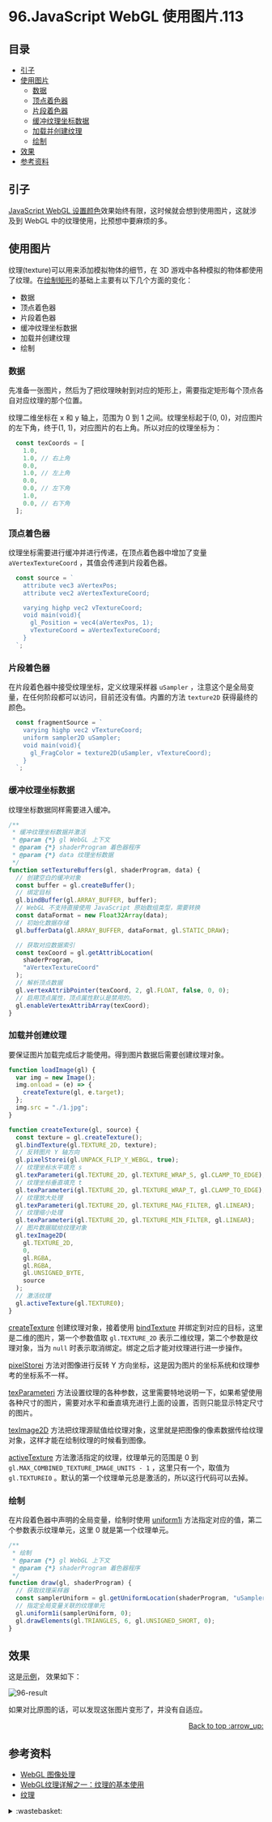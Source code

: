 # 96.JavaScript WebGL 使用图片.113
## <a name="index"></a> 目录
- [引子](#start)
- [使用图片](#texture)
  - [数据](#data)
  - [顶点着色器](#vertex)
  - [片段着色器](#fragment)
  - [缓冲纹理坐标数据](#buffer)
  - [加载并创建纹理](#create)
  - [绘制](#draw)
- [效果](#result)
- [参考资料](#reference)

## <a name="start"></a> 引子
[JavaScript WebGL 设置颜色][url-pre]效果始终有限，这时候就会想到使用图片，这就涉及到 WebGL 中的纹理使用，比预想中要麻烦的多。

## <a name="set"></a> 使用图片
纹理(texture)可以用来添加模拟物体的细节，在 3D 游戏中各种模拟的物体都使用了纹理。在[绘制矩形][url-4]的基础上主要有以下几个方面的变化：
- 数据
- 顶点着色器
- 片段着色器
- 缓冲纹理坐标数据
- 加载并创建纹理
- 绘制

### <a name="data"></a> 数据
先准备一张图片，然后为了把纹理映射到对应的矩形上，需要指定矩形每个顶点各自对应纹理的那个位置。

纹理二维坐标在 x 和 y 轴上，范围为 0 到 1 之间。纹理坐标起于(0, 0)，对应图片的左下角，终于(1, 1)，对应图片的右上角。所以对应的纹理坐标为：
```js
  const texCoords = [
    1.0,
    1.0, // 右上角
    0.0,
    1.0, // 左上角
    0.0,
    0.0, // 左下角
    1.0,
    0.0, // 右下角
  ];
```

### <a name="vertex"></a> 顶点着色器
纹理坐标需要进行缓冲并进行传递，在顶点着色器中增加了变量 `aVertexTextureCoord` ，其值会传递到片段着色器。
```js
  const source = `
    attribute vec3 aVertexPos;
    attribute vec2 aVertexTextureCoord;

    varying highp vec2 vTextureCoord;
    void main(void){
      gl_Position = vec4(aVertexPos, 1);
      vTextureCoord = aVertexTextureCoord;
    }
  `;
```
### <a name="fragment"></a> 片段着色器
在片段着色器中接受纹理坐标，定义纹理采样器 `uSampler` ，注意这个是全局变量，在任何阶段都可以访问，目前还没有值。内置的方法 `texture2D` 获得最终的颜色。
```js
  const fragmentSource = `
    varying highp vec2 vTextureCoord;
    uniform sampler2D uSampler;
    void main(void){
      gl_FragColor = texture2D(uSampler, vTextureCoord);
    }
  `;
```

### <a name="buffer"></a> 缓冲纹理坐标数据
纹理坐标数据同样需要进入缓冲。
```js
/**
 * 缓冲纹理坐标数据并激活
 * @param {*} gl WebGL 上下文
 * @param {*} shaderProgram 着色器程序
 * @param {*} data 纹理坐标数据
 */
function setTextureBuffers(gl, shaderProgram, data) {
  // 创建空白的缓冲对象
  const buffer = gl.createBuffer();
  // 绑定目标
  gl.bindBuffer(gl.ARRAY_BUFFER, buffer);
  // WebGL 不支持直接使用 JavaScript 原始数组类型，需要转换
  const dataFormat = new Float32Array(data);
  // 初始化数据存储
  gl.bufferData(gl.ARRAY_BUFFER, dataFormat, gl.STATIC_DRAW);

  // 获取对应数据索引
  const texCoord = gl.getAttribLocation(
    shaderProgram,
    "aVertexTextureCoord"
  );
  // 解析顶点数据
  gl.vertexAttribPointer(texCoord, 2, gl.FLOAT, false, 0, 0);
  // 启用顶点属性，顶点属性默认是禁用的。
  gl.enableVertexAttribArray(texCoord);
}
```

### <a name="create"></a> 加载并创建纹理
要保证图片加载完成后才能使用。得到图片数据后需要创建纹理对象。
```js
function loadImage(gl) {
  var img = new Image();
  img.onload = (e) => {
    createTexture(gl, e.target);
  };
  img.src = "./1.jpg";
}

function createTexture(gl, source) {
  const texture = gl.createTexture();
  gl.bindTexture(gl.TEXTURE_2D, texture);
  // 反转图片 Y 轴方向
  gl.pixelStorei(gl.UNPACK_FLIP_Y_WEBGL, true);
  // 纹理坐标水平填充 s
  gl.texParameteri(gl.TEXTURE_2D, gl.TEXTURE_WRAP_S, gl.CLAMP_TO_EDGE);
  // 纹理坐标垂直填充 t
  gl.texParameteri(gl.TEXTURE_2D, gl.TEXTURE_WRAP_T, gl.CLAMP_TO_EDGE);
  // 纹理放大处理
  gl.texParameteri(gl.TEXTURE_2D, gl.TEXTURE_MAG_FILTER, gl.LINEAR);
  // 纹理缩小处理
  gl.texParameteri(gl.TEXTURE_2D, gl.TEXTURE_MIN_FILTER, gl.LINEAR);
  // 图片数据赋给纹理对象
  gl.texImage2D(
    gl.TEXTURE_2D,
    0,
    gl.RGBA,
    gl.RGBA,
    gl.UNSIGNED_BYTE,
    source
  );
  // 激活纹理
  gl.activeTexture(gl.TEXTURE0);
}
```
[createTexture][url-5] 创建纹理对象，接着使用 [bindTexture][url-6] 并绑定到对应的目标，这里是二维的图片，第一个参数值取 `gl.TEXTURE_2D` 表示二维纹理，第二个参数是纹理对象，当为 `null` 时表示取消绑定。绑定之后才能对纹理进行进一步操作。

[pixelStorei][url-7] 方法对图像进行反转 Y 方向坐标，这是因为图片的坐标系统和纹理参考的坐标系不一样。

[texParameteri][url-8] 方法设置纹理的各种参数，这里需要特地说明一下，如果希望使用各种尺寸的图片，需要对水平和垂直填充进行上面的设置，否则只能显示特定尺寸的图片。

[texImage2D][url-9] 方法把纹理源赋值给纹理对象，这里就是把图像的像素数据传给纹理对象，这样才能在绘制纹理的时候看到图像。

[activeTexture][url-10] 方法激活指定的纹理，纹理单元的范围是 0 到 `gl.MAX_COMBINED_TEXTURE_IMAGE_UNITS - 1` ，这里只有一个，取值为 `gl.TEXTUREI0` 。默认的第一个纹理单元总是激活的，所以这行代码可以去掉。

### <a name="draw"></a> 绘制
在片段着色器中声明的全局变量，绘制时使用 [uniform1i][url-11] 方法指定对应的值，第二个参数表示纹理单元，这里 0 就是第一个纹理单元。
```js
/**
 * 绘制
 * @param {*} gl WebGL 上下文
 * @param {*} shaderProgram 着色器程序
 */
function draw(gl, shaderProgram) {
  // 获取纹理采样器
  const samplerUniform = gl.getUniformLocation(shaderProgram, "uSampler");
  // 指定全局变量关联的纹理单元
  gl.uniform1i(samplerUniform, 0);
  gl.drawElements(gl.TRIANGLES, 6, gl.UNSIGNED_SHORT, 0);
}
```

## <a name="result"></a> 效果
这是[示例][url-12]， 效果如下：

![96-result][url-local-1]

如果对比原图的话，可以发现这张图片变形了，并没有自适应。

<div align="right"><a href="#index">Back to top :arrow_up:</a></div>


## <a name="reference"></a> 参考资料
- [WebGL 图像处理][url-1]
- [WebGL纹理详解之一：纹理的基本使用 ][url-2]
- [纹理][url-3]

[url-pre]:https://github.com/XXHolic/segment/issues/112
[url-1]:https://webglfundamentals.org/webgl/lessons/zh_cn/webgl-image-processing.html
[url-2]:http://www.jiazhengblog.com/blog/2015/12/10/2772/
[url-3]:https://learnopengl-cn.github.io/01%20Getting%20started/06%20Textures/
[url-4]:https://xxholic.github.io/lab/segment/94/rectangle-triangles.html
[url-5]:https://developer.mozilla.org/en-US/docs/Web/API/WebGLRenderingContext/createTexture
[url-6]:https://developer.mozilla.org/en-US/docs/Web/API/WebGLRenderingContext/bindTexture
[url-7]:https://developer.mozilla.org/en-US/docs/Web/API/WebGLRenderingContext/pixelStorei
[url-8]:https://developer.mozilla.org/en-US/docs/Web/API/WebGLRenderingContext/texParameter
[url-9]:https://developer.mozilla.org/en-US/docs/Web/API/WebGLRenderingContext/texImage2D
[url-10]:https://developer.mozilla.org/en-US/docs/Web/API/WebGLRenderingContext/activeTexture
[url-11]:https://developer.mozilla.org/en-US/docs/Web/API/WebGLRenderingContext/uniform
[url-12]:https://xxholic.github.io/lab/segment/96/index.html



[url-local-1]:../images/96/1.png
[url-local-2]:../images/96/2.png

<details>
<summary>:wastebasket:</summary>

最近[《英雄联盟：双城之战》][url-poster] 很火，去看了下的确精彩，即使不玩这个游戏同样看得明白。

估计会吸引一些新的玩家。

![96-poster][url-local-poster]


</details>

[url-poster]:https://movie.douban.com/subject/34867871/
[url-local-poster]:../images/96/poster.png
